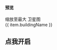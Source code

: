 #### 预览

<doc-preview>
  <bmap-gl style="height:75vh;" class="map" :zoom="19" scrollWheelZoom :center="{lng: 116.432809, lat: 39.96858}" @ready="readyHandler">
    <!-- 自定义控件 -->
    <bmap-gl-control v-show="isReady">
      <md-button class="md-raised" @click="addZoom(21)">缩放至最大</md-button>
      <!-- <md-button class="md-raised" @click="addZoom(3)">缩放至最小</md-button> -->
      <md-button class="md-raised" @click="clickWeixing">卫星图</md-button>
    </bmap-gl-control>
    <!-- 要使用双tag进行闭合，不然会中奖 -->
    <!-- 缩放控件 -->
    <bmap-gl-zoom anchor="BMAP_ANCHOR_TOP_RIGHT"></bmap-gl-zoom>
    <!-- 比例尺控件 -->
    <bmap-gl-scale></bmap-gl-scale>
    <bmap-gl-distance ref="jjgg"></bmap-gl-distance>
    <bmap-gl-overlay
      pane="labelPane"
      v-for="item in buildingList" :key="item.position"
      :class="{sample: true, active: true}"
      @draw="draw(item, $event)"
    >
      <transition name="slide-fade">
        <div class="card-box">
          <div class="card-name">
            {{ item.buildingName }}
            <div class='triangle-down'></div>
          </div>
        </div>
      </transition>
    </bmap-gl-overlay>
  </bmap-gl>
  <h2 @click="opendis">点我开启</h2>
</doc-preview>

<script>
export default {
  data () {
    return {
      active: false,
      mapInstance: null,
      isReady: false,
      zoom: 18.5,
      buildingList: [
        {
            "buildingId": "1112027425068",
            "buildingName": "13号楼",
            "hasRentHouse": 1,
            "position": "116.43259948542389,39.96980573243178"
        },
        {
            "buildingId": "1112027441936",
            "buildingName": "38号楼",
            "hasRentHouse": 1,
            "position": "116.43318449792004,39.96920307877524"
        },
      ],
    }
  },
  methods: {
    opendis() {
      this.$refs.jjgg.open()
    },
    readyHandler ({ BMapGL, map }) {
      this.isReady = true
      this.mapInstance = map

      this.drawPoints({ BMapGL, map })
      this.drawLables({ BMapGL, map })

    },
    drawLables ({ BMapGL, map }) {
      // this.buildingList.forEach(item => {
      //   const pos = item.position.split(',')
      //   const label = new BMapGL.Label(item.buildingName, { 
      //     position: new BMapGL.Point(pos[0],pos[1]),
      //     offset: new BMapGL.Size(-20, -40)
      //   })
      //   map.addOverlay(label)
      // })

      // const label = new BMapGL.Label('33号楼', { 
      //   position: new BMapGL.Point(116.43346865102163,39.968585768122004),
      //   offset: new BMapGL.Size(-20, -40)
      //  })
      //  map.addOverlay(label)

      class CustomOverlay extends BMapGL.Overlay {

      }
    },
    drawPoints({ BMapGL, map }) {
      const iconPath = 'https://smsimg.ziroom.com/0a03e01b-cd8a-40e6-a83f-c579c387e631.jpg';
      // icon
      // const icon = new BMapGL.Icon(iconPath, new BMapGL.Size(10,10))

      const icon = new BMapGL.Icon(iconPath, new BMapGL.Size(70,70), {
        // anchor: { width: 20, height:20 }, // 坐标移动，width: +左移, height:+上移，-下移
        imageSize: { width:10, height:10 },
        // imageOffset: { width: -35, height:-35 }
        // imageOffset: new BMapGL.Size(-35, -35),
        // size: { width: 70, height: 70 },
        // imageSize: { width: 70, height: 70 }
      })
      // setSize icon可视区域的大小, width+右边，height+下边
      // icon.setSize(new BMapGL.Size(40,40))
      // setImageSize icon的大小
      // icon.setImageSize(new BMapGL.Size(10,10))
      // setImageOffset icon相对于可视区域的偏移量
      // icon.setImageOffset(new BMapGL.Size(-20,-10))

      function dragend (e) {
        console.log('dragend', e)
      }
      this.buildingList.forEach(item => {
        const pos = item.position.split(',')
        // point
        const point = new BMapGL.Point(pos[0], pos[1]);
        // marker
        const marker = new BMapGL.Marker(point, { 
          icon, 
          enableDragging: true,
          // offset: { width: 35, height: 35 } 
        });
        marker.addEventListener('dragend', dragend);
        map.addOverlay(marker)
      })
    },
    draw(item, { el, BMapGL, map }) {
      if (!item.position) return void 0;
      if (!item.position.length) return void 0;

      const center = item.position.split(',');
      const pixel = map.pointToOverlayPixel(new BMapGL.Point(center[0], center[1]));
      el.style.left = pixel.x - 22 + 'px';
      const top = 40;
      el.style.top = pixel.y - top + 'px';
    },
    addZoom (level) {
      this.zoom = level
    },
    clickWeixing () {
      this.mapInstance.setMapType(BMAP_SATELLITE_MAP)
      // var scaleCtrl = new BMapGL.ScaleControl()  // 添加比例尺控件
      // this.mapInstance.addControl(scaleCtrl)
      // var zoomCtrl = new BMapGL.ZoomControl()  // 添加缩放控件
      // this.mapInstance.addControl(zoomCtrl)
    }
  }
}
</script>

<style>
.sample {
  min-width: 42px;
  /* max-width: 107px; */
  width: auto;
  white-space: nowrap;
  font-size: 8px;
  color: #fff;
  /* text-align: center; */
  padding: 2px 4px;
  position: absolute;
  border: 2px solid #999;
  background: #262626;
  border-radius: 8px;
  z-index: 100;
}
.sample.active {
  background: rgba(0,0,0,0.75);
  color: #fff;
  z-index: 1000;
  opacity: 1 !important;
}
.triangle-down {
  z-index: 100;
  position: absolute;
  bottom: 0px;
}
.triangle-down:after{
  box-sizing: content-box;
  width: 0px;
  height: 0px;
  position: absolute;
  bottom: -20px;;
  left: 12px;
  padding:0;
  border-right: 10px solid transparent;
  border-top:10px solid #ccc;
  border-bottom:10px solid transparent;
  border-left:10px solid transparent;
  display: block;
  content:'';
  z-index: -2;
}
.triangle-down:before{
  box-sizing: content-box;
  width: 0px;
  height: 0px;
  position: absolute;
  bottom: -16px;;
  left: 14px;
  padding:0;
  border-right: 8px solid transparent;
  border-top:8px solid  #262626;
  border-bottom: 8px solid transparent;
  border-left:8px solid transparent;
  display: block;
  content: '';
  z-index: -1;
}
.rowCls {
  margin-top: 20px;
}
</style>
